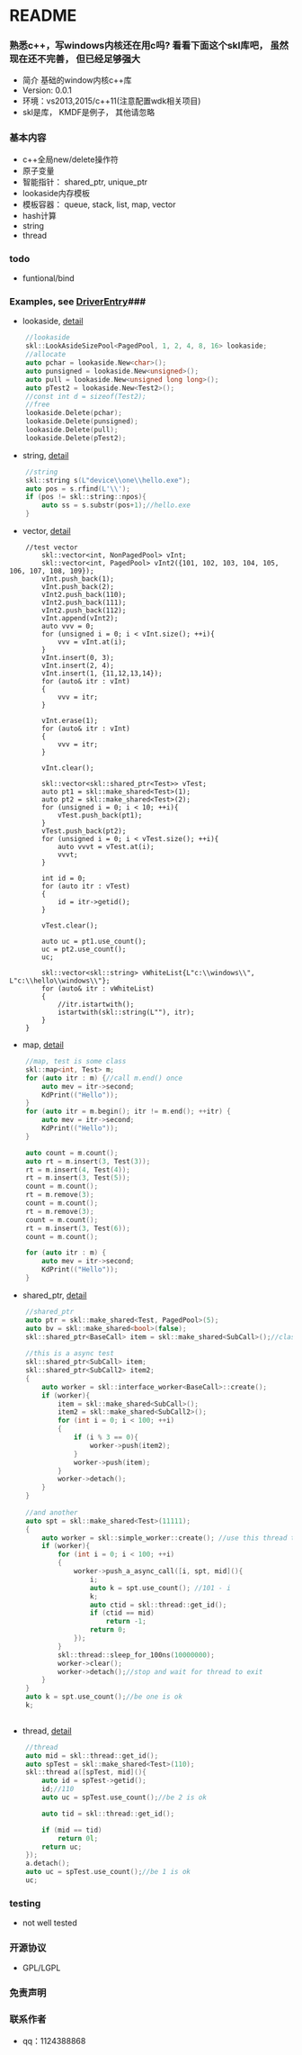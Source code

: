 # README #

### 熟悉c++，写windows内核还在用c吗? 看看下面这个skl库吧， 虽然现在还不完善， 但已经足够强大 ###

* 简介
基础的window内核c++库
* Version:
0.0.1
* 环境：vs2013,2015/c++11(注意配置wdk相关项目)
* skl是库， KMDF是例子， 其他请忽略

### 基本内容 ###

* c++全局new/delete操作符
* 原子变量
* 智能指针： shared_ptr, unique_ptr
* lookaside内存模板
* 模板容器： queue, stack, list, map, vector
* hash计算
* string
* thread

### todo ###

* funtional/bind


### Examples, see [DriverEntry](/KMDF/Driver.cpp)###
* lookaside, [detail](/skl/lookaside.hpp)
```c
    //lookaside
    skl::LookAsideSizePool<PagedPool, 1, 2, 4, 8, 16> lookaside;
    //allocate
	auto pchar = lookaside.New<char>();
	auto punsigned = lookaside.New<unsigned>();
	auto pull = lookaside.New<unsigned long long>();
	auto pTest2 = lookaside.New<Test2>();
	//const int d = sizeof(Test2);
    //free
	lookaside.Delete(pchar);
	lookaside.Delete(punsigned);
	lookaside.Delete(pull);
	lookaside.Delete(pTest2);
```

* string, [detail](/skl/string.hpp)
```c
    //string
    skl::string s(L"device\\one\\hello.exe");
	auto pos = s.rfind(L'\\');
	if (pos != skl::string::npos){
		auto ss = s.substr(pos+1);//hello.exe
	}
```


* vector, [detail](/skl/vector.hpp)
```
	//test vector
		skl::vector<int, NonPagedPool> vInt;
		skl::vector<int, PagedPool> vInt2({101, 102, 103, 104, 105, 106, 107, 108, 109});
		vInt.push_back(1);
		vInt.push_back(2);
		vInt2.push_back(110);
		vInt2.push_back(111);
		vInt2.push_back(112);
		vInt.append(vInt2);
		auto vvv = 0;
		for (unsigned i = 0; i < vInt.size(); ++i){
			vvv = vInt.at(i);
		}
		vInt.insert(0, 3);
		vInt.insert(2, 4);
		vInt.insert(1, {11,12,13,14});
		for (auto& itr : vInt)
		{
			vvv = itr;
		}

		vInt.erase(1);
		for (auto& itr : vInt)
		{
			vvv = itr;
		}

		vInt.clear();

		skl::vector<skl::shared_ptr<Test>> vTest;
		auto pt1 = skl::make_shared<Test>(1);
		auto pt2 = skl::make_shared<Test>(2);
		for (unsigned i = 0; i < 10; ++i){
			vTest.push_back(pt1);
		}
		vTest.push_back(pt2);
		for (unsigned i = 0; i < vTest.size(); ++i){
			auto vvvt = vTest.at(i);
			vvvt;
		}

		int id = 0;
		for (auto itr : vTest)
		{
			id = itr->getid();
		}

		vTest.clear();

		auto uc = pt1.use_count();
		uc = pt2.use_count();
		uc;

		skl::vector<skl::string> vWhiteList{L"c:\\windows\\", L"c:\\hello\\windows\\"};
		for (auto& itr : vWhiteList)
		{
			//itr.istartwith();
			istartwith(skl::string(L""), itr);
		}
	}
```


* map, [detail](/skl/map.hpp)
```c
    //map, test is some class
    skl::map<int, Test> m;
    for (auto itr : m) {//call m.end() once
        auto mev = itr->second;
        KdPrint(("Hello"));
    }
    for (auto itr = m.begin(); itr != m.end(); ++itr) {
        auto mev = itr->second;
        KdPrint(("Hello"));
    }

    auto count = m.count();
    auto rt = m.insert(3, Test(3));
    rt = m.insert(4, Test(4));
    rt = m.insert(3, Test(5));
    count = m.count();
    rt = m.remove(3);
    count = m.count();
    rt = m.remove(3);
    count = m.count();
    rt = m.insert(3, Test(6));
    count = m.count();

    for (auto itr : m) {
        auto mev = itr->second;
        KdPrint(("Hello"));
    }
```

* shared_ptr, [detail](/skl/shared_ptr.hpp)
```c
    //shared_ptr
    auto ptr = skl::make_shared<Test, PagedPool>(5);
    auto bv = skl::make_shared<bool>(false);
	skl::shared_ptr<BaseCall> item = skl::make_shared<SubCall>();//class child to parent
	
	//this is a async test
	skl::shared_ptr<SubCall> item;
	skl::shared_ptr<SubCall2> item2;
	{
		auto worker = skl::interface_worker<BaseCall>::create();
		if (worker){
			item = skl::make_shared<SubCall>();
			item2 = skl::make_shared<SubCall2>();
			for (int i = 0; i < 100; ++i)
			{
				if (i % 3 == 0){
					worker->push(item2);
				}
				worker->push(item);
			}
			worker->detach();
		}
	}
	
	//and another
	auto spt = skl::make_shared<Test>(11111);
	{
		auto worker = skl::simple_worker::create(); //use this thread to make a productive/consumption
		if (worker){
			for (int i = 0; i < 100; ++i)
			{
				worker->push_a_async_call([i, spt, mid](){
					i;
					auto k = spt.use_count(); //101 - i
					k;
					auto ctid = skl::thread::get_id();
					if (ctid == mid)
						return -1;
					return 0;
				});
			}
			skl::thread::sleep_for_100ns(10000000);
			worker->clear();
			worker->detach();//stop and wait for thread to exit
		}
	}
	auto k = spt.use_count();//be one is ok
	k;
	
```

* thread, [detail](/skl/thread.hpp)
```c
    //thread
    auto mid = skl::thread::get_id();
	auto spTest = skl::make_shared<Test>(110);
	skl::thread a([spTest, mid](){
		auto id = spTest->getid();
		id;//110
		auto uc = spTest.use_count();//be 2 is ok

		auto tid = skl::thread::get_id();

		if (mid == tid)
			return 0l;
		return uc;
	});
	a.detach();
	auto uc = spTest.use_count();//be 1 is ok
	uc;
```


### testing ###
* not well tested

### 开源协议 ###
* GPL/LGPL

### 免责声明 ###

### 联系作者 ###
* qq：1124388868